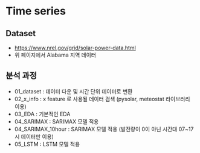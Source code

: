 # Time series

## Dataset
- https://www.nrel.gov/grid/solar-power-data.html
- 위 페이지에서 Alabama 지역 데이터 

## 분석 과정
- 01_dataset : 데이터 다운 및 시간 단위 데이터로 변환
- 02_x_info : x feature 로 사용될 데이터 검색 (pysolar, meteostat 라이브러리 이용)
- 03_EDA : 기본적인 EDA
- 04_SARIMAX : SARIMAX 모델 적용
- 04_SARIMAX_10hour : SARIMAX 모델 적용 (발전량이 0이 아닌 시간대 07~17시 데이터만 이용)
- 05_LSTM : LSTM 모델 적용
